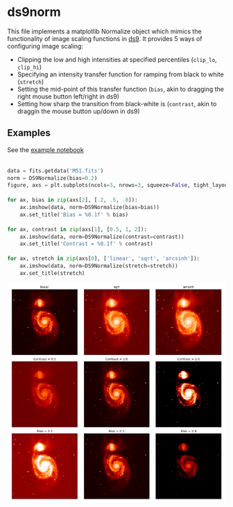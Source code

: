 ds9norm
=======

This file implements a matplotlib Normalize object
which mimics the functionality of image scaling functions in [ds9](http://ds9.si.edu/site/Home.html). It provides 5 ways of configuring image scaling:

  - Clipping the low and high intensities at specified percentiles (`clip_lo`, `clip_hi`)
  - Specifying an intensity transfer function for ramping from black to white
    (`stretch`)
  - Setting the mid-point of this transfer function (`bias`, akin to dragging
    the right mouse button left/right in ds9)
  - Setting how sharp the transition from black-white is (`contrast`, akin
    to draggin the mouse button up/down in ds9)

Examples
--------

See the [example notebook]()

```python

data = fits.getdata('M51.fits')
norm = DS9Normalize(bias=0.2)
figure, axs = plt.subplots(ncols=3, nrows=3, squeeze=False, tight_layout=True)

for ax, bias in zip(axs[2], [.2, .5, .8]):
    ax.imshow(data, norm=DS9Normalize(bias=bias))
    ax.set_title('Bias = %0.1f' % bias)

for ax, contrast in zip(axs[1], [0.5, 1, 2]):
    ax.imshow(data, norm=DS9Normalize(contrast=contrast))
    ax.set_title('Contrast = %0.1f' % contrast)

for ax, stretch in zip(axs[0], ['linear', 'sqrt', 'arcsinh']):
    ax.imshow(data, norm=DS9Normalize(stretch=stretch))
    ax.set_title(stretch)
```

![ds9norm demo](gallery.png)
